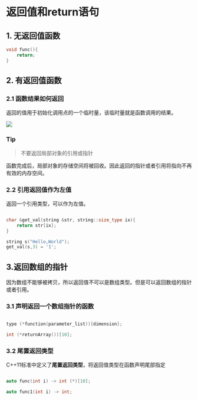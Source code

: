 # 返回值和return语句

## 1. 无返回值函数

```c++
void func(){
    return;
}

```

## 2. 有返回值函数

### 2.1  函数结果如何返回 

返回的值用于初始化调用点的一个临时量，该临时量就是函数调用的结果。

![](https://gitee.com/existorlive/exist-or-live-pic/raw/master/%E6%88%AA%E5%B1%8F2020-09-27%20%E4%B8%8A%E5%8D%884.03.05.png)


### Tip

> 不要返回局部对象的引用或指针

函数完成后，局部对象的存储空间将被回收。因此返回的指针或者引用将指向不再有效的内存空间。

### 2.2 引用返回值作为左值

返回一个引用类型，可以作为左值。

```c++

char &get_val(string &str, string::size_type ix){
    return str[ix];
}

string s("Hello,World");
get_val(s,3) = '1';

```

## 3.返回数组的指针

因为数组不能够被拷贝，所以返回值不可以是数组类型。但是可以返回数组的指针或者引用。


### 3.1 声明返回一个数组指针的函数

```c++

type (*function(parameter_list))[dimension];

int (*returnArray())[10];

```

### 3.2 尾置返回类型

C++11标准中定义了**尾置返回类型**，将返回值类型在函数声明尾部指定

```c++

auto func(int i) -> int (*)[10];

auto func1(int i) -> int;

```




